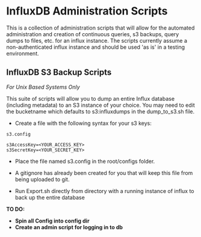 # InfluxDB Administration Scripts

This is a collection of administration scripts that will allow for the automated administration and creation of continuous queries, s3 backups, query dumps to files, etc. for an influx instance.  The scripts currently assume a non-authenticated influx instance and should be used 'as is' in a testing environment.


## InfluxDB S3 Backup Scripts

*For Unix Based Systems Only*

This suite of scripts will allow you to dump an entire Influx database (including metadata) to an S3 instance of your choice.  You may need to edit the bucketname which defaults to s3:influxdumps in the dump_to_s3.sh file.

* Create a file with the following syntax for your s3 keys:

```shell
s3.config

s3AccessKey=<YOUR_ACCESS_KEY>
s3SecretKey=<YOUR_SECRET_KEY>
```

* Place the file named s3.config in the root/configs folder.

* A gitignore has already been created for you that will keep this file from being uploaded to git.

* Run Export.sh directly from directory with a running instance of influx to back up the entire database

**TO DO:**
* **Spin all Config into config dir**
* **Create an admin script for logging in to db**
